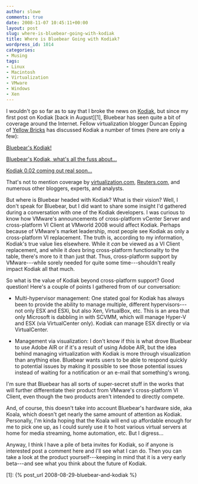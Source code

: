 ```yaml
---
author: slowe
comments: true
date: 2008-11-07 10:45:11+00:00
layout: post
slug: where-is-bluebear-going-with-kodiak
title: Where is Bluebear Going with Kodiak?
wordpress_id: 1014
categories:
- Musing
tags:
- Linux
- Macintosh
- Virtualization
- VMware
- Windows
- Xen
---
```


I wouldn't go so far as to say that I broke the news on [Kodiak](http://www.bluebearllc.net/kodiak/), but since my first post on Kodiak [back in August][1], Bluebear has seen quite a bit of coverage around the Internet. Fellow virtualization blogger Duncan Epping of [Yellow Bricks](http://www.yellow-bricks.com/) has discussed Kodiak a number of times (here are only a few):

[Bluebear's Kodiak!](http://www.yellow-bricks.com/2008/09/30/bluebears-kodiak/)  

[Bluebear's Kodiak, what's all the fuss about...](http://www.yellow-bricks.com/2008/09/30/bluebears-kodiak-whats-all-the-fuss-about/)  

[Kodiak 0.02 coming out real soon...](http://www.yellow-bricks.com/2008/10/20/kodiak-002-coming-out-real-soon/)

That's not to mention coverage by [virtualization.com](http://virtualization.com/news/2008/07/16/bluebear-koala-kodiak/), [Reuters.com](http://www.reuters.com/article/pressRelease/idUS149341+10-Jul-2008+BW20080710), and numerous other bloggers, experts, and analysts.

But where is Bluebear headed with Kodiak? What is their vision? Well, I don't speak for Bluebear, but I did want to share some insight I'd gathered during a conversation with one of the Kodiak developers. I was curious to know how VMware's announcements of cross-platform vCenter Server and cross-platform VI Client at VMworld 2008 would affect Kodiak. Perhaps because of VMware's market leadership, most people see Kodiak as only a cross-platform VI replacement. The truth is, according to my information, Kodiak's true value lies elsewhere. While it _can_ be viewed as a VI Client replacement, and while it _does_ bring cross-platform functionality to the table, there's more to it than just that. Thus, cross-platform support by VMware---while sorely needed for quite some time---shouldn't really impact Kodiak all that much.

So what is the value of Kodiak beyond cross-platform support? Good question! Here's a couple of points I gathered from of our conversation:

* Multi-hypervisor management: One stated goal for Kodiak has always been to provide the ability to manage multiple, different hypervisors---not only ESX and ESXi, but also Xen, VirtualBox, etc. This is an area that only Microsoft is dabbling in with SCVMM, which will manage Hyper-V and ESX (via VirtualCenter only). Kodiak can manage ESX directly or via VirtualCenter.

* Management via visualization: I don't know if this is what drove Bluebear to use Adobe AIR or if it's a result of using Adobe AIR, but the idea behind managing virtualization with Kodiak is more through visualization than anything else. Bluebear wants users to be able to respond quickly to potential issues by making it possible to see those potential issues instead of waiting for a notification or an e-mail that something's wrong.

I'm sure that Bluebear has all sorts of super-secret stuff in the works that will further differentiate their product from VMware's cross-platform VI Client, even though the two products aren't intended to directly compete.

And, of course, this doesn't take into account Bluebear's hardware side, aka Koala, which doesn't get nearly the same amount of attention as Kodiak. Personally, I'm kinda hoping that the Koala will end up affordable enough for me to pick one up, as I could surely use it to host various virtual servers at home for media streaming, home automation, etc. But I digress...

Anyway, I think I have a pile of beta invites for Kodiak, so if anyone is interested post a comment here and I'll see what I can do. Then you can take a look at the product yourself---keeping in mind that it is a very early beta---and see what you think about the future of Kodiak.

[1]: {% post_url 2008-08-29-bluebear-and-kodiak %}
